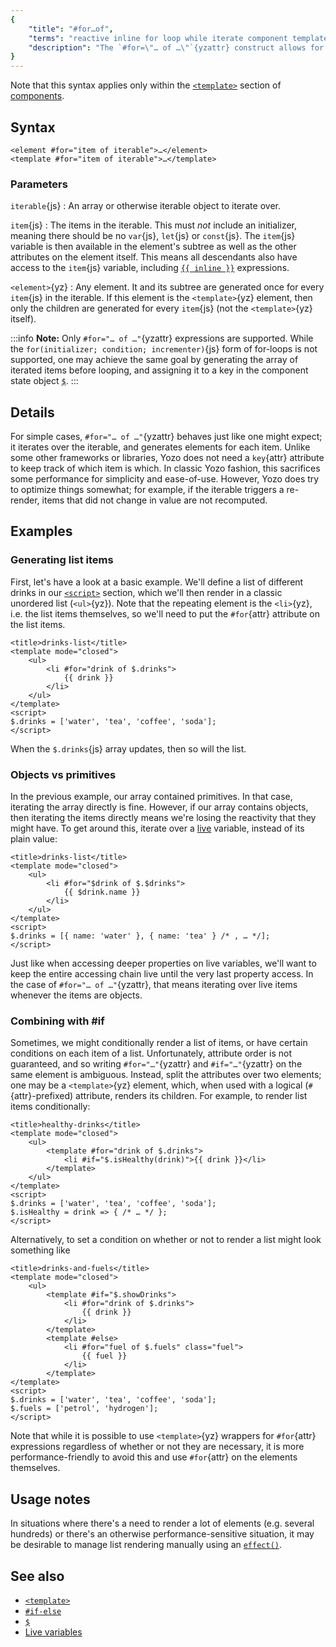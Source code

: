 ```yaml
---
{
	"title": "#for…of",
	"terms": "reactive inline for loop while iterate component template dynamic list item",
	"description": "The `#for=\"… of …\"`{yzattr} construct allows for generating lists of elements easily within the template itself."
}
---
```


Note that this syntax applies only within the [`<template>`](/docs/components/template/) section of [components](/docs/components/).

## Syntax

```yz
<element #for="item of iterable">…</element>
<template #for="item of iterable">…</template>
```

### Parameters

`iterable`{js}
: An array or otherwise iterable object to iterate over.

`item`{js}
: The items in the iterable. This must _not_ include an initializer, meaning there should be no `var`{js}, `let`{js} or `const`{js}. The `item`{js} variable is then available in the element's subtree as well as the other attributes on the element itself. This means all descendants also have access to the `item`{js} variable, including [`{{ inline }}`](/docs/components/template/inline/) expressions.

`<element>`{yz}
: Any element. It and its subtree are generated once for every `item`{js} in the iterable. If this element is the `<template>`{yz} element, then only the children are generated for every `item`{js} (not the `<template>`{yz} itself).

:::info
**Note:** Only `#for="… of …"`{yzattr} expressions are supported. While the `for(initializer; condition; incrementer)`{js} form of for-loops is not supported, one may achieve the same goal by generating the array of iterated items before looping, and assigning it to a key in the component state object [`$`](/docs/components/$/).
:::

## Details

For simple cases, `#for="… of …"`{yzattr} behaves just like one might expect; it iterates over the iterable, and generates elements for each item. Unlike some other frameworks or libraries, Yozo does not need a `key`{attr} attribute to keep track of which item is which. In classic Yozo fashion, this sacrifices some performance for simplicity and ease-of-use. However, Yozo does try to optimize things somewhat; for example, if the iterable triggers a re-render, items that did not change in value are not recomputed.

## Examples

### Generating list items
First, let's have a look at a basic example. We'll define a list of different drinks in our [`<script>`](/docs/components/script/) section, which we'll then render in a classic unordered list (`<ul>`{yz}). Note that the repeating element is the `<li>`{yz}, i.e. the list items themselves, so we'll need to put the `#for`{attr} attribute on the list items.

```yz
<title>drinks-list</title>
<template mode="closed">
	<ul>
		<li #for="drink of $.drinks">
			{{ drink }}
		</li>
	</ul>
</template>
<script>
$.drinks = ['water', 'tea', 'coffee', 'soda'];
</script>
```

When the `$.drinks`{js} array updates, then so will the list.

### Objects vs primitives

In the previous example, our array contained primitives. In that case, iterating the array directly is fine. However, if our array contains objects, then iterating the items directly means we're losing the reactivity that they might have. To get around this, iterate over a [live](/docs/live/) variable, instead of its plain value:

```yz
<title>drinks-list</title>
<template mode="closed">
	<ul>
		<li #for="$drink of $.$drinks">
			{{ $drink.name }}
		</li>
	</ul>
</template>
<script>
$.drinks = [{ name: 'water' }, { name: 'tea' } /* , … */];
</script>
```

Just like when accessing deeper properties on live variables, we'll want to keep the entire accessing chain live until the very last property access. In the case of `#for="… of …"`{yzattr}, that means iterating over live items whenever the items are objects.

### Combining with #if

Sometimes, we might conditionally render a list of items, or have certain conditions on each item of a list. Unfortunately, attribute order is not guaranteed, and so writing `#for="…"`{yzattr} and `#if="…"`{yzattr} on the same element is ambiguous. Instead, split the attributes over two elements; one may be a `<template>`{yz} element, which, when used with a logical (`#`{attr}-prefixed) attribute, renders its children. For example, to render list items conditionally:

```yz
<title>healthy-drinks</title>
<template mode="closed">
	<ul>
		<template #for="drink of $.drinks">
			<li #if="$.isHealthy(drink)">{{ drink }}</li>
		</template>
	</ul>
</template>
<script>
$.drinks = ['water', 'tea', 'coffee', 'soda'];
$.isHealthy = drink => { /* … */ };
</script>
```

Alternatively, to set a condition on whether or not to render a list might look something like

```yz
<title>drinks-and-fuels</title>
<template mode="closed">
	<ul>
		<template #if="$.showDrinks">
			<li #for="drink of $.drinks">
				{{ drink }}
			</li>
		</template>
		<template #else>
			<li #for="fuel of $.fuels" class="fuel">
				{{ fuel }}
			</li>
		</template>
</template>
<script>
$.drinks = ['water', 'tea', 'coffee', 'soda'];
$.fuels = ['petrol', 'hydrogen'];
</script>
```

Note that while it is possible to use `<template>`{yz} wrappers for `#for`{attr} expressions regardless of whether or not they are necessary, it is more performance-friendly to avoid this and use `#for`{attr} on the elements themselves.

## Usage notes

In situations where there's a need to render a lot of elements (e.g. several hundreds) or there's an otherwise performance-sensitive situation, it may be desirable to manage list rendering manually using an [`effect()`](/docs/effect/).

## See also

- [`<template>`](/docs/components/template/)
- [`#if-else`](/docs/components/template/if-else/)
- [`$`](/docs/components/$/)
- [Live variables](/docs/live/)
